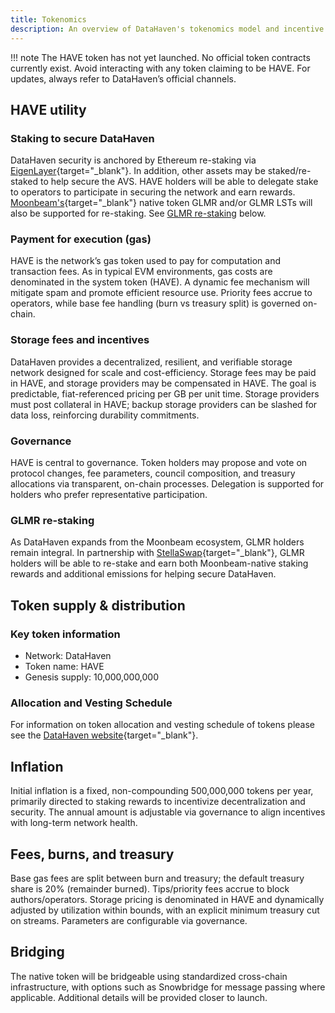 ```yaml
---
title: Tokenomics 
description: An overview of DataHaven's tokenomics model and incentive structures.
---
```


!!! note 
    The HAVE token has not yet launched. No official token contracts currently exist. Avoid interacting with any token claiming to be HAVE. For updates, always refer to DataHaven’s official channels.

## HAVE utility

### Staking to secure DataHaven
DataHaven security is anchored by Ethereum re-staking via [EigenLayer](https://www.eigenlayer.xyz){target="_blank"}. In addition, other assets may be staked/re-staked to help secure the AVS. HAVE holders will be able to delegate stake to operators to participate in securing the network and earn rewards. [Moonbeam's](https://moonbeam.network){target="_blank"} native token GLMR and/or GLMR LSTs will also be supported for re-staking. See [GLMR re-staking](#glmr-re-staking) below.

### Payment for execution (gas)
HAVE is the network’s gas token used to pay for computation and transaction fees. As in typical EVM environments, gas costs are denominated in the system token (HAVE). A dynamic fee mechanism will mitigate spam and promote efficient resource use. Priority fees accrue to operators, while base fee handling (burn vs treasury split) is governed on-chain.

### Storage fees and incentives
DataHaven provides a decentralized, resilient, and verifiable storage network designed for scale and cost-efficiency. Storage fees may be paid in HAVE, and storage providers may be compensated in HAVE. The goal is predictable, fiat-referenced pricing per GB per unit time. Storage providers must post collateral in HAVE; backup storage providers can be slashed for data loss, reinforcing durability commitments.

### Governance
HAVE is central to governance. Token holders may propose and vote on protocol changes, fee parameters, council composition, and treasury allocations via transparent, on-chain processes. Delegation is supported for holders who prefer representative participation.

### GLMR re-staking
As DataHaven expands from the Moonbeam ecosystem, GLMR holders remain integral. In partnership with [StellaSwap](https://stellaswap.com/){target="_blank"}, GLMR holders will be able to re-stake and earn both Moonbeam-native staking rewards and additional emissions for helping secure DataHaven.

## Token supply & distribution

### Key token information
- Network: DataHaven
- Token name: HAVE
- Genesis supply: 10,000,000,000

### Allocation and Vesting Schedule

For information on token allocation and vesting schedule of tokens please see the [DataHaven website](https://datahaven.xyz/tokenomics/){target="_blank"}.

## Inflation
Initial inflation is a fixed, non-compounding 500,000,000 tokens per year, primarily directed to staking rewards to incentivize decentralization and security. The annual amount is adjustable via governance to align incentives with long-term network health.

## Fees, burns, and treasury
Base gas fees are split between burn and treasury; the default treasury share is 20% (remainder burned). Tips/priority fees accrue to block authors/operators. Storage pricing is denominated in HAVE and dynamically adjusted by utilization within bounds, with an explicit minimum treasury cut on streams. Parameters are configurable via governance.

## Bridging
The native token will be bridgeable using standardized cross-chain infrastructure, with options such as Snowbridge for message passing where applicable. Additional details will be provided closer to launch.